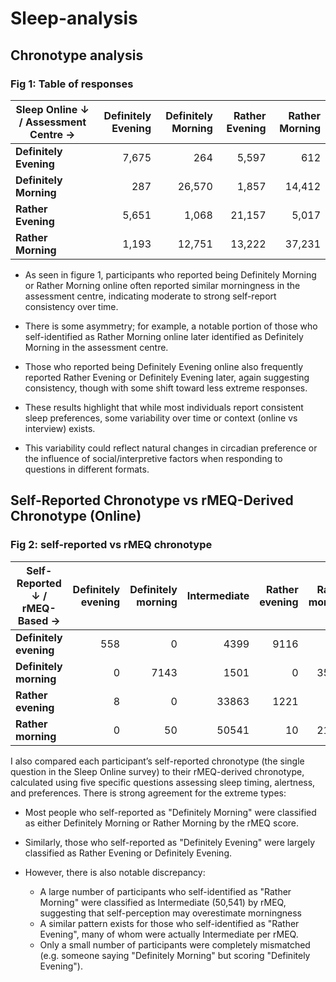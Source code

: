 # Sleep-analysis
## Chronotype analysis 

### Fig 1: Table of responses

| Sleep Online ↓ / Assessment Centre → | Definitely Evening | Definitely Morning | Rather Evening | Rather Morning |
|--------------------------------------|--------------------:|--------------------:|----------------:|----------------:|
| **Definitely Evening**               | 7,675               | 264                | 5,597           | 612             |
| **Definitely Morning**              | 287                 | 26,570             | 1,857           | 14,412          |
| **Rather Evening**                  | 5,651               | 1,068              | 21,157          | 5,017           |
| **Rather Morning**                  | 1,193               | 12,751             | 13,222          | 37,231          |

- As seen in figure 1, participants who reported being Definitely Morning or Rather Morning online often reported similar morningness in the assessment centre, indicating moderate to strong self-report consistency over time.

- There is some asymmetry; for example, a notable portion of those who self-identified as Rather Morning online later identified as Definitely Morning in the assessment centre.

- Those who reported being Definitely Evening online also frequently reported Rather Evening or Definitely Evening later, again suggesting consistency, though with some shift toward less extreme responses.

- These results highlight that while most individuals report consistent sleep preferences, some variability over time or context (online vs interview) exists.

- This variability could reflect natural changes in circadian preference or the influence of social/interpretive factors when responding to questions in different formats.


## Self-Reported Chronotype vs rMEQ-Derived Chronotype (Online)
### Fig 2: self-reported vs rMEQ chronotype

| Self-Reported ↓ / rMEQ-Based → | Definitely evening | Definitely morning | Intermediate | Rather evening | Rather morning |
|-------------------------------|--------------------:|--------------------:|-------------:|----------------:|----------------:|
| **Definitely evening**        |                 558 |                   0 |        4399  |           9116  |               1 |
| **Definitely morning**        |                   0 |                7143 |        1501  |              0  |           35275 |
| **Rather evening**            |                   8 |                   0 |       33863  |           1221  |              69 |
| **Rather morning**            |                   0 |                  50 |       50541  |             10  |           21287 |



I also compared each participant’s self-reported chronotype (the single question in the Sleep Online survey) to their rMEQ-derived chronotype, calculated using five specific questions assessing sleep timing, alertness, and preferences.
There is strong agreement for the extreme types:

- Most people who self-reported as "Definitely Morning" were classified as either Definitely Morning or Rather Morning by the rMEQ score.

- Similarly, those who self-reported as "Definitely Evening" were largely classified as Rather Evening or Definitely Evening.

- However, there is also notable discrepancy:
  -  A large number of participants who self-identified as "Rather Morning" were classified as Intermediate (50,541) by rMEQ, suggesting that self-perception may overestimate morningness
  -  A similar pattern exists for those who self-identified as "Rather Evening", many of whom were actually Intermediate per rMEQ.
  -  Only a small number of participants were completely mismatched (e.g. someone saying "Definitely Morning" but scoring "Definitely Evening").
